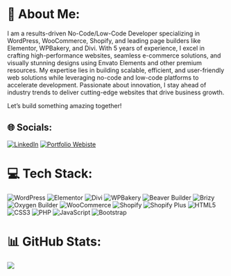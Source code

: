 # 💫 About Me:
I am a results-driven <bold>No-Code/Low-Code Developer specializing in WordPress, WooCommerce, Shopify, and leading page builders like Elementor, WPBakery, and Divi</bold>. With 5 years of experience, I excel in crafting high-performance websites, seamless e-commerce solutions, and visually stunning designs using Envato Elements and other premium resources. My expertise lies in building scalable, efficient, and user-friendly web solutions while leveraging no-code and low-code platforms to accelerate development. Passionate about innovation, I stay ahead of industry trends to deliver cutting-edge websites that drive business growth.

Let’s build something amazing together!
<br>


## 🌐 Socials:
[![LinkedIn](https://img.shields.io/badge/LinkedIn-%230077B5.svg?logo=linkedin&logoColor=white)](https://linkedin.com/in/https://www.linkedin.com/in/) [![Portfolio Webiste](https://img.shields.io/badge/-website-FE7A16?logo=stack-overflow&logoColor=white)](https://asadejaz.store/)

# 💻 Tech Stack:
![WordPress](https://img.shields.io/badge/WordPress-%23117AC9.svg?style=for-the-badge&logo=wordpress&logoColor=white) ![Elementor](https://img.shields.io/badge/Elementor-%23D83B77.svg?style=for-the-badge&logo=elementor&logoColor=white) ![Divi](https://img.shields.io/badge/Divi-%236C4B99.svg?style=for-the-badge&logo=divi&logoColor=white) ![WPBakery](https://img.shields.io/badge/WPBakery-%23007CFF.svg?style=for-the-badge&logo=wordpress&logoColor=white) ![Beaver Builder](https://img.shields.io/badge/Beaver%20Builder-%23E86D1F.svg?style=for-the-badge&logo=beaverbuilder&logoColor=white) ![Brizy](https://img.shields.io/badge/Brizy-%234A90E2.svg?style=for-the-badge&logo=brizy&logoColor=white) ![Oxygen Builder](https://img.shields.io/badge/Oxygen%20Builder-%236D4A99.svg?style=for-the-badge&logo=oxygenbuilder&logoColor=white) ![WooCommerce](https://img.shields.io/badge/WooCommerce-%235F259F.svg?style=for-the-badge&logo=woocommerce&logoColor=white) ![Shopify](https://img.shields.io/badge/Shopify-%237AB55C.svg?style=for-the-badge&logo=shopify&logoColor=white) ![Shopify Plus](https://img.shields.io/badge/Shopify%20Plus-%237AB55C.svg?style=for-the-badge&logo=shopify&logoColor=white) ![HTML5](https://img.shields.io/badge/HTML5-%23E34F26.svg?style=for-the-badge&logo=html5&logoColor=white) ![CSS3](https://img.shields.io/badge/CSS3-%231572B6.svg?style=for-the-badge&logo=css3&logoColor=white) ![PHP](https://img.shields.io/badge/PHP-%23777BB4.svg?style=for-the-badge&logo=php&logoColor=white) ![JavaScript](https://img.shields.io/badge/JavaScript-%23323330.svg?style=for-the-badge&logo=javascript&logoColor=%23F7DF1E) ![Bootstrap](https://img.shields.io/badge/Bootstrap-%23563D7C.svg?style=for-the-badge&logo=bootstrap&logoColor=white) 

# 📊 GitHub Stats:
![](https://github-readme-streak-stats.herokuapp.com/?user=muhammadawais05&theme=dark&hide_border=false)<br/>
